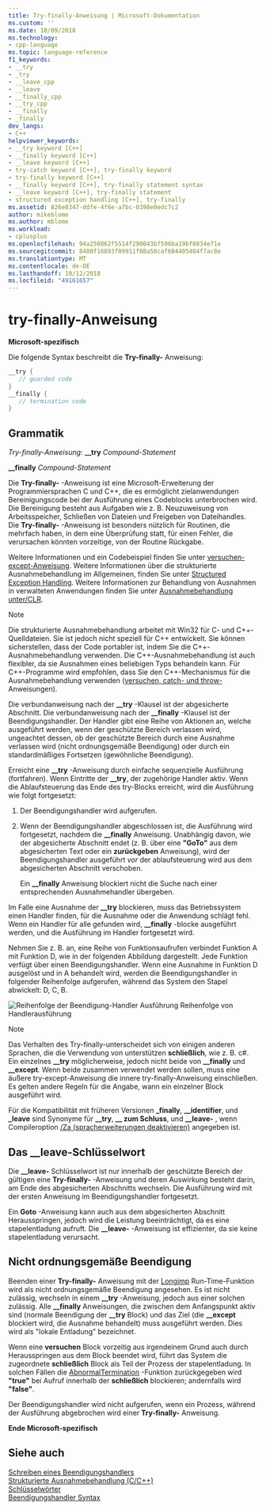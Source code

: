 ```yaml
---
title: Try-finally-Anweisung | Microsoft-Dokumentation
ms.custom: ''
ms.date: 10/09/2018
ms.technology:
- cpp-language
ms.topic: language-reference
f1_keywords:
- __try
- _try
- __leave_cpp
- __leave
- __finally_cpp
- __try_cpp
- __finally
- _finally
dev_langs:
- C++
helpviewer_keywords:
- __try keyword [C++]
- __finally keyword [C++]
- __leave keyword [C++]
- try-catch keyword [C++], try-finally keyword
- try-finally keyword [C++]
- __finally keyword [C++], try-finally statement syntax
- __leave keyword [C++], try-finally statement
- structured exception handling [C++], try-finally
ms.assetid: 826e0347-ddfe-4f6e-a7bc-0398e0edc7c2
author: mikeblome
ms.author: mblome
ms.workload:
- cplusplus
ms.openlocfilehash: 94a250862f5514f290043bf596ba19bf0834e71e
ms.sourcegitcommit: 8480f16893f09911f08a58caf684405404f7ac8e
ms.translationtype: MT
ms.contentlocale: de-DE
ms.lasthandoff: 10/12/2018
ms.locfileid: "49161657"
---
```

# <a name="try-finally-statement"></a>try-finally-Anweisung

**Microsoft-spezifisch**

Die folgende Syntax beschreibt die **Try-finally-** Anweisung:

```cpp
__try {
   // guarded code
}
__finally {
   // termination code
}
```

## <a name="grammar"></a>Grammatik

*Try-finally-Anweisung*: **__try** *Compound-Statement*

**__finally** *Compound-Statement*

Die **Try-finally-** -Anweisung ist eine Microsoft-Erweiterung der Programmiersprachen C und C++, die es ermöglicht zielanwendungen Bereinigungscode bei der Ausführung eines Codeblocks unterbrochen wird. Die Bereinigung besteht aus Aufgaben wie z. B. Neuzuweisung von Arbeitsspeicher, Schließen von Dateien und Freigeben von Dateihandles. Die **Try-finally-** -Anweisung ist besonders nützlich für Routinen, die mehrfach haben, in dem eine Überprüfung statt, für einen Fehler, die verursachen könnten vorzeitige, von der Routine Rückgabe.

Weitere Informationen und ein Codebeispiel finden Sie unter [versuchen-except-Anweisung](../cpp/try-except-statement.md). Weitere Informationen über die strukturierte Ausnahmebehandlung im Allgemeinen, finden Sie unter [Structured Exception Handling](../cpp/structured-exception-handling-c-cpp.md). Weitere Informationen zur Behandlung von Ausnahmen in verwalteten Anwendungen finden Sie unter [Ausnahmebehandlung unter/CLR](../windows/exception-handling-cpp-component-extensions.md).

> [!NOTE]
>  Die strukturierte Ausnahmebehandlung arbeitet mit Win32 für C- und C++-Quelldateien. Sie ist jedoch nicht speziell für C++ entwickelt. Sie können sicherstellen, dass der Code portabler ist, indem Sie die C++-Ausnahmebehandlung verwenden. Die C++-Ausnahmebehandlung ist auch flexibler, da sie Ausnahmen eines beliebigen Typs behandeln kann. Für C++-Programme wird empfohlen, dass Sie den C++-Mechanismus für die Ausnahmebehandlung verwenden ([versuchen, catch- und throw-](../cpp/try-throw-and-catch-statements-cpp.md) Anweisungen).

Die verbundanweisung nach der **__try** -Klausel ist der abgesicherte Abschnitt. Die verbundanweisung nach der **__finally** -Klausel ist der Beendigungshandler. Der Handler gibt eine Reihe von Aktionen an, welche ausgeführt werden, wenn der geschützte Bereich verlassen wird, ungeachtet dessen, ob der geschützte Bereich durch eine Ausnahme verlassen wird (nicht ordnungsgemäße Beendigung) oder durch ein standardmäßiges Fortsetzen (gewöhnliche Beendigung).

Erreicht eine **__try** -Anweisung durch einfache sequenzielle Ausführung (fortfahren). Wenn Eintritte der **__try**, der zugehörige Handler aktiv. Wenn die Ablaufsteuerung das Ende des try-Blocks erreicht, wird die Ausführung wie folgt fortgesetzt:

1. Der Beendigungshandler wird aufgerufen.

1. Wenn der Beendigungshandler abgeschlossen ist, die Ausführung wird fortgesetzt, nachdem die **__finally** Anweisung. Unabhängig davon, wie der abgesicherte Abschnitt endet (z. B. über eine **"GoTo"** aus dem abgesicherten Text oder ein **zurückgeben** Anweisung), wird der Beendigungshandler ausgeführt *vor* der ablaufsteuerung wird aus dem abgesicherten Abschnitt verschoben.

     Ein **__finally** Anweisung blockiert nicht die Suche nach einer entsprechenden Ausnahmehandler übergeben.

Im Falle eine Ausnahme der **__try** blockieren, muss das Betriebssystem einen Handler finden, für die Ausnahme oder die Anwendung schlägt fehl. Wenn ein Handler für alle gefunden wird, **__finally** -blocke ausgeführt werden, und die Ausführung im Handler fortgesetzt wird.

Nehmen Sie z. B. an, eine Reihe von Funktionsaufrufen verbindet Funktion A mit Funktion D, wie in der folgenden Abbildung dargestellt. Jede Funktion verfügt über einen Beendigungshandler. Wenn eine Ausnahme in Funktion D ausgelöst und in A behandelt wird, werden die Beendigungshandler in folgender Reihenfolge aufgerufen, während das System den Stapel abwickelt: D, C, B.

![Reihenfolge der Beendigung&#45;Handler Ausführung](../cpp/media/vc38cx1.gif "vc38CX1") Reihenfolge von Handlerausführung

> [!NOTE]
>  Das Verhalten des Try-finally-unterscheidet sich von einigen anderen Sprachen, die die Verwendung von unterstützen **schließlich**, wie z. B. c#.  Ein einzelnes **__try** möglicherweise, jedoch nicht beide von **__finally** und **__except**.  Wenn beide zusammen verwendet werden sollen, muss eine äußere try-except-Anweisung die innere try-finally-Anweisung einschließen.  Es gelten andere Regeln für die Angabe, wann ein einzelner Block ausgeführt wird.

Für die Kompatibilität mit früheren Versionen **_finally**, **__identifier**, und **_leave** sind Synonyme für **__try**, **__ zum Schluss**, und **__leave-** , wenn Compileroption [/Za \(spracherweiterungen deaktivieren)](../build/reference/za-ze-disable-language-extensions.md) angegeben ist.

## <a name="the-leave-keyword"></a>Das __leave-Schlüsselwort

Die **__leave-** Schlüsselwort ist nur innerhalb der geschützte Bereich der gültigen eine **Try-finally-** -Anweisung und deren Auswirkung besteht darin, am Ende des abgesicherten Abschnitts wechseln. Die Ausführung wird mit der ersten Anweisung im Beendigungshandler fortgesetzt.

Ein **Goto** -Anweisung kann auch aus dem abgesicherten Abschnitt Herausspringen, jedoch wird die Leistung beeinträchtigt, da es eine stapelentladung aufruft. Die **__leave-** -Anweisung ist effizienter, da sie keine stapelentladung verursacht.

## <a name="abnormal-termination"></a>Nicht ordnungsgemäße Beendigung

Beenden einer **Try-finally-** Anweisung mit der [Longjmp](../c-runtime-library/reference/longjmp.md) Run-Time-Funktion wird als nicht ordnungsgemäße Beendigung angesehen. Es ist nicht zulässig, wechseln in einem **__try** -Anweisung, jedoch aus einer solchen zulässig. Alle **__finally** Anweisungen, die zwischen dem Anfangspunkt aktiv sind (normale Beendigung der **__try** Block) und das Ziel (die **__except** blockiert wird, die Ausnahme behandelt) muss ausgeführt werden. Dies wird als "lokale Entladung" bezeichnet.

Wenn eine **versuchen** Block vorzeitig aus irgendeinem Grund auch durch Herausspringen aus dem Block beendet wird, führt das System die zugeordnete **schließlich** Block als Teil der Prozess der stapelentladung. In solchen Fällen die [AbnormalTermination](/windows/desktop/Debug/abnormaltermination) -Funktion zurückgegeben wird **"true"** bei Aufruf innerhalb der **schließlich** blockieren; andernfalls wird **"false"**.

Der Beendigungshandler wird nicht aufgerufen, wenn ein Prozess, während der Ausführung abgebrochen wird einer **Try-finally-** Anweisung.

**Ende Microsoft-spezifisch**

## <a name="see-also"></a>Siehe auch

[Schreiben eines Beendigungshandlers](../cpp/writing-a-termination-handler.md)<br/>
[Strukturierte Ausnahmebehandlung (C/C++)](../cpp/structured-exception-handling-c-cpp.md)<br/>
[Schlüsselwörter](../cpp/keywords-cpp.md)<br/>
[Beendigungshandler Syntax](/windows/desktop/Debug/termination-handler-syntax)